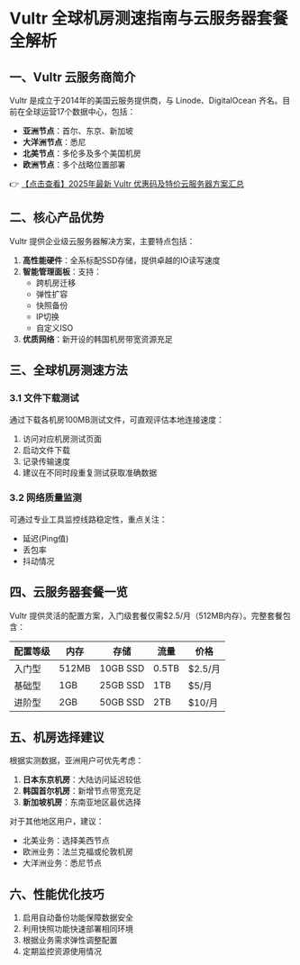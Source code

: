 # Vultr 全球机房测速指南与云服务器套餐全解析

## 一、Vultr 云服务商简介

Vultr 是成立于2014年的美国云服务提供商，与 Linode、DigitalOcean 齐名。目前在全球运营17个数据中心，包括：

- **亚洲节点**：首尔、东京、新加坡
- **大洋洲节点**：悉尼
- **北美节点**：多伦多及多个美国机房
- **欧洲节点**：多个战略位置部署

👉 [【点击查看】2025年最新 Vultr 优惠码及特价云服务器方案汇总](https://bit.ly/VuLtr)

## 二、核心产品优势

Vultr 提供企业级云服务器解决方案，主要特点包括：

1. **高性能硬件**：全系标配SSD存储，提供卓越的IO读写速度
2. **智能管理面板**：支持：
   - 跨机房迁移
   - 弹性扩容
   - 快照备份
   - IP切换
   - 自定义ISO
3. **优质网络**：新开设的韩国机房带宽资源充足

## 三、全球机房测速方法

### 3.1 文件下载测试
通过下载各机房100MB测试文件，可直观评估本地连接速度：

1. 访问对应机房测试页面
2. 启动文件下载
3. 记录传输速度
4. 建议在不同时段重复测试获取准确数据

### 3.2 网络质量监测
可通过专业工具监控线路稳定性，重点关注：
- 延迟(Ping值)
- 丢包率
- 抖动情况

## 四、云服务器套餐一览

Vultr 提供灵活的配置方案，入门级套餐仅需$2.5/月（512MB内存）。完整套餐包含：

| 配置等级 | 内存 | 存储 | 流量 | 价格 |
|---------|------|------|------|------|
| 入门型 | 512MB | 10GB SSD | 0.5TB | $2.5/月 |
| 基础型 | 1GB | 25GB SSD | 1TB | $5/月 |
| 进阶型 | 2GB | 50GB SSD | 2TB | $10/月 |

## 五、机房选择建议

根据实测数据，亚洲用户可优先考虑：
1. **日本东京机房**：大陆访问延迟较低
2. **韩国首尔机房**：新增节点带宽充足
3. **新加坡机房**：东南亚地区最优选择

对于其他地区用户，建议：
- 北美业务：选择美西节点
- 欧洲业务：法兰克福或伦敦机房
- 大洋洲业务：悉尼节点

## 六、性能优化技巧

1. 启用自动备份功能保障数据安全
2. 利用快照功能快速部署相同环境
3. 根据业务需求弹性调整配置
4. 定期监控资源使用情况
